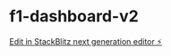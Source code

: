 # f1-dashboard-v2

[Edit in StackBlitz next generation editor ⚡️](https://stackblitz.com/~/github.com/njt2810/f1-dashboard-v2)